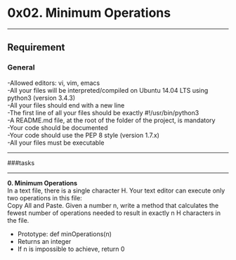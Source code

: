 # 0x02. Minimum Operations  
__________________________________________________________  
## Requirement  
### General  
-Allowed editors: vi, vim, emacs  
-All your files will be interpreted/compiled on Ubuntu 14.04 LTS using python3 (version 3.4.3)  
-All your files should end with a new line  
-The first line of all your files should be exactly #!/usr/bin/python3  
-A README.md file, at the root of the folder of the project, is mandatory  
-Your code should be documented  
-Your code should use the PEP 8 style (version 1.7.x)  
-All your files must be executable  
__________________________________________________________  
###tasks  
__________________________________________________________  
**0. Minimum Operations**  
In a text file, there is a single character H. Your text editor can execute only two operations in this file:   
 Copy All and Paste. Given a number n, write a method that calculates the fewest number of operations needed to result in exactly n H  characters in the file.  
  
- Prototype: def minOperations(n)  
- Returns an integer  
- If n is impossible to achieve, return 0  

